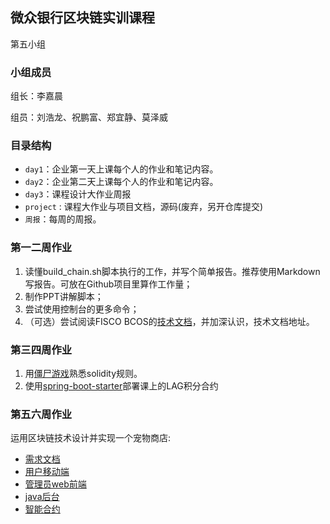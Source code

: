 ## 微众银行区块链实训课程
第五小组

### 小组成员
组长：李嘉晨

组员：刘浩龙、祝鹏富、郑宜静、莫泽威

### 目录结构
- `day1`：企业第一天上课每个人的作业和笔记内容。
- `day2`：企业第二天上课每个人的作业和笔记内容。
- `day3`：课程设计大作业周报
- `project` : 课程大作业与项目文档，源码(废弃，另开仓库提交)
- `周报`：每周的周报。

### 第一二周作业
1. 读懂build_chain.sh脚本执行的工作，并写个简单报告。推荐使用Markdown写报告。可放在Github项目里算作工作量；
2. 制作PPT讲解脚本；
3. 尝试使用控制台的更多命令；
4. （可选）尝试阅读FISCO BCOS的[技术文档](https://fisco-bcos-documentation.readthedocs.io/zh_CN/latest/index.html)，并加深认识，技术文档地址。

### 第三四周作业
1. 用[僵尸游戏](https://cryptozombies.io/en/lesson)熟悉solidity规则。
2. 使用[spring-boot-starter](https://github.com/FISCO-BCOS/spring-boot-starter/blob/master/doc/README_CN.md)部署课上的LAG积分合约

### 第五六周作业
运用区块链技术设计并实现一个宠物商店:
* [需求文档](https://github.com/webanklabgroup5/Requirments)
* [用户移动端](https://github.com/webanklabgroup5/PetStore-Android)
* [管理员web前端](https://github.com/webanklabgroup5/PetStore-Web)
* [java后台](https://github.com/webanklabgroup5/PetStore-Server)
* [智能合约](https://github.com/webanklabgroup5/PetStore-Server/tree/contract)
